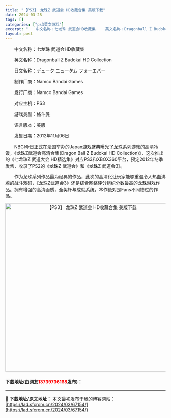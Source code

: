 ```yaml
---
title: "【PS3】 龙珠Z 武道会 HD收藏合集 美版下载"
date: 2024-03-28
tags: []
categories: ["ps3英文游戏"]
excerpt: "　　中文名称：七龙珠 武道会HD收藏集 　　英文名称：Dragonball Z Budokai HD Collection 　　日文名称：デューク ニューケム フォーエバー 　　制作厂商：Namco Bandai Games 　　发行厂商：Namco Bandai Games 　　对应主机：PS3 &hellip;"
layout: post
---
```


 <p>　　中文名称：七龙珠 武道会HD收藏集</p> <p>　　英文名称：Dragonball Z Budokai HD Collection</p> <p>　　日文名称：デューク ニューケム フォーエバー</p> <p>　　制作厂商：Namco Bandai Games</p> <p>　　发行厂商：Namco Bandai Games</p> <p>　　对应主机：PS3</p> <p>　　游戏类型：格斗类</p> <p>　　语言版本：美版</p> <p>　　发售日期：2012年11月06日</p> <p>　　NBGI今日正式在法国举办的Japan游戏盛典曝光了龙珠系列游戏的高清冷饭，《龙珠Z武道会高清合集(Dragon Ball Z Budokai HD Collection)》，这次推出的《七龙珠Z 武道大会 HD精选集》对应PS3和XBOX360平台，预定2012年冬季发售，收录了PS2的《龙珠Z 武道会》和《龙珠Z 武道会3》。</p> <p>　　作为龙珠系列作品最为经典的作品，此次的高清化让玩家能够重温令人热血沸腾的战斗戏码，《龙珠Z武道会3》还是综合网络评分组织分数最高的龙珠游戏作品。拥有增强的高清画质，全奖杯与成就系统，本作绝对是Fans不同错过的作品。</p> <p align="center"><img align="" border="0" src="https://lad.sfcrom.cn/wp-content/uploads/2024/03/20240328_66051c1a0f4f2.jpg" width="528" alt="【PS3】 龙珠Z 武道会 HD收藏合集 美版下载" /></p> <p><h4>下载地址(由网友<font color="red">13739736168</font>发布)：</h4></p> 

---
📖 **下载地址/原文地址：** 本文最初发布于我的博客网站：[https://lad.sfcrom.cn/2024/03/67154/](https://lad.sfcrom.cn/2024/03/67154/)
